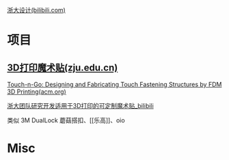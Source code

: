 

[浙大设计(bilibili.com)](https://space.bilibili.com/612336199)


# 项目

## [3D打印魔术贴(zju.edu.cn)](http://www.idi.zju.edu.cn/project/4229.html)

[Touch-n-Go: Designing and Fabricating Touch Fastening Structures by FDM 3D Printing(acm.org)](https://dl.acm.org/doi/10.1145/3613904.3642906)

[浙大团队研究开发适用于3D打印的可定制魔术贴_bilibili](https://www.bilibili.com/video/BV1Wy411h7nz/)

类似 3M DualLock 蘑菇搭扣、[[乐高]]、oio



# Misc




